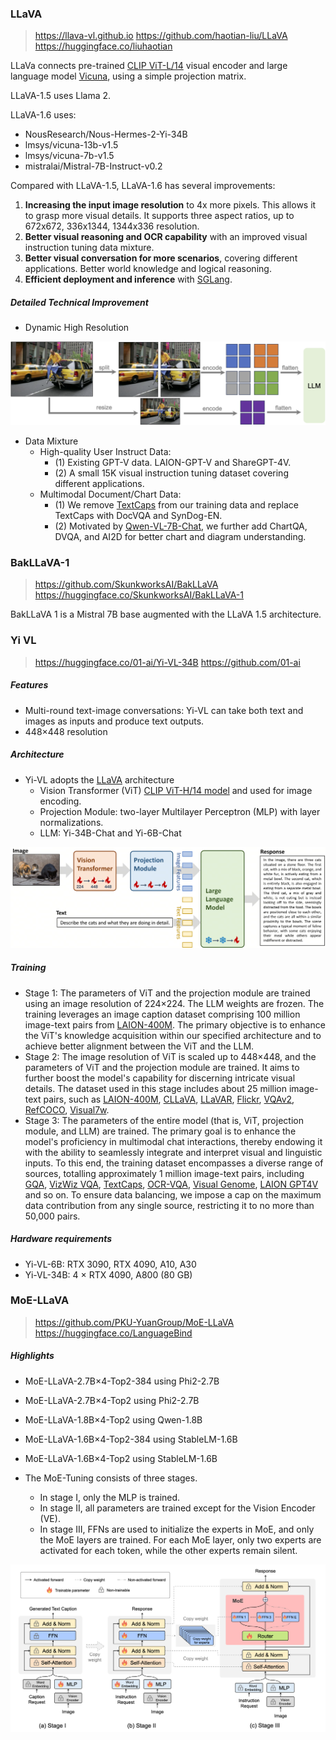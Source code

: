 

### LLaVA

> https://llava-vl.github.io
> https://github.com/haotian-liu/LLaVA
> https://huggingface.co/liuhaotian

LLaVa connects pre-trained [CLIP ViT-L/14](https://openai.com/research/clip) visual encoder and large language model [Vicuna](https://github.com/lm-sys/FastChat), using a simple projection matrix. 

LLaVA-1.5 uses Llama 2.

LLaVA-1.6 uses:

- NousResearch/Nous-Hermes-2-Yi-34B
- lmsys/vicuna-13b-v1.5
- lmsys/vicuna-7b-v1.5
- mistralai/Mistral-7B-Instruct-v0.2

Compared with LLaVA-1.5, LLaVA-1.6 has several improvements:

1. **Increasing the input image resolution** to 4x more  pixels. This allows it to grasp more visual details. It supports three  aspect ratios, up to 672x672, 336x1344, 1344x336 resolution.
2. **Better visual reasoning and OCR capability** with an improved visual instruction tuning data mixture.
3. **Better visual conversation for more scenarios**, covering different applications. Better world knowledge and logical reasoning.
4. **Efficient deployment and inference** with [SGLang](https://github.com/sgl-project/sglang).

##### Detailed Technical Improvement

- Dynamic High Resolution

![img](.multimodality-images/high_res_arch_v2.png)

- Data Mixture
  - High-quality User Instruct Data: 
    - (1) Existing GPT-V data. LAION-GPT-V and ShareGPT-4V. 
    - (2) A small 15K visual instruction tuning dataset covering different applications.
  - Multimodal Document/Chart Data:
    - (1) We remove [TextCaps](https://textvqa.org/textcaps/) from our training data and replace TextCaps with DocVQA and SynDog-EN.
    - (2) Motivated by [Qwen-VL-7B-Chat](https://huggingface.co/Qwen/Qwen-VL), we further add ChartQA, DVQA, and AI2D for better chart and diagram understanding.

### BakLLaVA-1

> https://github.com/SkunkworksAI/BakLLaVA
> https://huggingface.co/SkunkworksAI/BakLLaVA-1

BakLLaVA 1 is a Mistral 7B base augmented with the LLaVA 1.5 architecture.

### Yi VL

> https://huggingface.co/01-ai/Yi-VL-34B
> https://github.com/01-ai

##### Features

- Multi-round text-image conversations: Yi-VL can take both text and images as inputs and produce text outputs.
- 448×448 resolution

##### Architecture

- Yi-VL adopts the [LLaVA](https://github.com/haotian-liu/LLaVA) architecture
  - Vision Transformer (ViT) [CLIP ViT-H/14 model](https://huggingface.co/laion/CLIP-ViT-H-14-laion2B-s32B-b79K) and used for image encoding.
  - Projection Module: two-layer Multilayer Perceptron (MLP) with layer normalizations.
  - LLM: Yi-34B-Chat and Yi-6B-Chat

![image/png](.multimodality-images/EGVHSWG4kAcX01xDaoeXS.png)

##### Training

- Stage 1: The parameters of ViT and the projection module are  trained using an image resolution of 224×224. The LLM weights are  frozen. The training leverages an image caption dataset comprising 100  million image-text pairs from [LAION-400M](https://laion.ai/blog/laion-400-open-dataset/). The primary objective is to enhance the ViT's knowledge acquisition  within our specified architecture and to achieve better alignment  between the ViT and the LLM.
- Stage 2: The image resolution of ViT is scaled up to 448×448, and the parameters of ViT and the projection module are trained. It aims to further boost the model's capability for discerning intricate visual  details. The dataset used in this stage includes about 25 million image-text pairs, such as [LAION-400M](https://laion.ai/blog/laion-400-open-dataset/), [CLLaVA](https://huggingface.co/datasets/LinkSoul/Chinese-LLaVA-Vision-Instructions), [LLaVAR](https://llavar.github.io/), [Flickr](https://www.kaggle.com/datasets/hsankesara/flickr-image-dataset), [VQAv2](https://paperswithcode.com/dataset/visual-question-answering-v2-0), [RefCOCO](https://github.com/lichengunc/refer/tree/master), [Visual7w](http://ai.stanford.edu/~yukez/visual7w/).
- Stage 3: The parameters of the entire model (that is, ViT,  projection module, and LLM) are trained. The primary goal is to enhance  the model's proficiency in multimodal chat interactions, thereby  endowing it with the ability to seamlessly integrate and interpret  visual and linguistic inputs. To this end, the training dataset  encompasses a diverse range of sources, totalling approximately 1  million image-text pairs, including [GQA](https://cs.stanford.edu/people/dorarad/gqa/download.html), [VizWiz VQA](https://vizwiz.org/tasks-and-datasets/vqa/), [TextCaps](https://opendatalab.com/OpenDataLab/TextCaps), [OCR-VQA](https://ocr-vqa.github.io/), [Visual Genome](https://homes.cs.washington.edu/~ranjay/visualgenome/api.html), [LAION GPT4V](https://huggingface.co/datasets/laion/gpt4v-dataset) and so on. To ensure data balancing, we impose a cap on the maximum  data contribution from any single source, restricting it to no more than 50,000 pairs.

##### Hardware requirements 

- Yi-VL-6B: RTX 3090, RTX 4090, A10, A30
- Yi-VL-34B: 4 × RTX 4090, A800 (80 GB)

### MoE-LLaVA

> https://github.com/PKU-YuanGroup/MoE-LLaVA
> https://huggingface.co/LanguageBind

##### Highlights

- MoE-LLaVA-2.7B×4-Top2-384 using Phi2-2.7B
- MoE-LLaVA-2.7B×4-Top2 using Phi2-2.7B
- MoE-LLaVA-1.8B×4-Top2 using Qwen-1.8B
- MoE-LLaVA-1.6B×4-Top2-384 using StableLM-1.6B
- MoE-LLaVA-1.6B×4-Top2 using StableLM-1.6B

- The MoE-Tuning consists of three stages. 
  - In stage I, only the MLP is trained. 
  - In stage II, all parameters are trained except for the Vision Encoder (VE). 
  - In stage III, FFNs are used to initialize the experts in MoE, and only the MoE layers are trained. For each MoE layer, only two experts are activated for each token, while the other experts remain silent.

![image-20240205200704884](.multimodality-images/image-20240205200704884.png)
